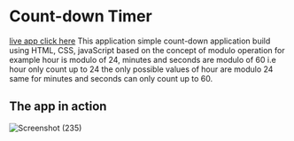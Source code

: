 # Count-down Timer
[live app click here](https://dagim-count-down-timer.netlify.app)
This application simple count-down application build using HTML, CSS, javaScript based on the concept of modulo operation for example hour is modulo of 24, minutes and seconds are modulo of 60 i.e hour only count up to 24 the only possible values of hour are modulo 24 same for minutes and seconds can only count up to 60.
## The app in action

![Screenshot (235)](https://user-images.githubusercontent.com/80765887/153709870-065de366-f747-4596-8c87-0c15babd16c5.png)
